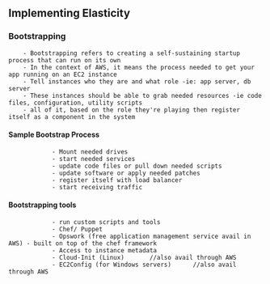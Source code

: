 ## Implementing Elasticity
		
###		Bootstrapping

		- Bootstrapping refers to creating a self-sustaining startup process that can run on its own
		- In the context of AWS, it means the process needed to get your app running on an EC2 instance
		- Tell instances who they are and what role -ie: app server, db server
		- These instances should be able to grab needed resources -ie code files, configuration, utility scripts
		- all of it, based on the role they're playing then register itself as a component in the system

####		Sample Bootstrap Process

				- Mount needed drives
				- start needed services
				- update code files or pull down needed scripts
				- update software or apply needed patches
				- register itself with load balancer
				- start receiving traffic

#### 		Bootstrapping tools

				- run custom scripts and tools
				- Chef/ Puppet
				- Opswork (free application management service avail in AWS) - built on top of the chef framework
				- Access to instance metadata
				- Cloud-Init (Linux)       //also avail through AWS
				- EC2Config (for Windows servers)      //also avail through AWS
